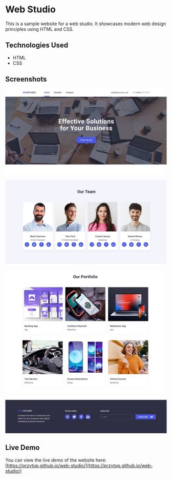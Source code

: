 # Web Studio

This is a sample website for a web studio. It showcases modern web design principles using HTML and CSS.

## Technologies Used

- HTML
- CSS

## Screenshots

![Homepage](images/homepage.jpg)

![Homepage](images/homepage2.jpg)

![Homepage](images/homepage3.jpg)

![Homepage](images/homepage4.jpg)

## Live Demo

You can view the live demo of the website here:  
[https://przytop.github.io/web-studio/](https://przytop.github.io/web-studio/)

